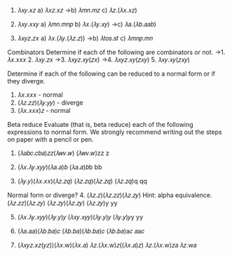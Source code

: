 1. 𝜆𝑥𝑦.𝑥𝑧
a) 𝜆𝑥𝑧.𝑥𝑧
->b) 𝜆𝑚𝑛.𝑚𝑧
c) 𝜆𝑧.(𝜆𝑥.𝑥𝑧)

2. 𝜆𝑥𝑦.𝑥𝑥𝑦
a) 𝜆𝑚𝑛.𝑚𝑛𝑝
b) 𝜆𝑥.(𝜆𝑦.𝑥𝑦)
->c) 𝜆𝑎.(𝜆𝑏.𝑎𝑎𝑏)

3. 𝜆𝑥𝑦𝑧.𝑧𝑥
a) 𝜆𝑥.(𝜆𝑦.(𝜆𝑧.𝑧))
->b) 𝜆𝑡𝑜𝑠.𝑠𝑡
c) 𝜆𝑚𝑛𝑝.𝑚𝑛

Combinators Determine if each of the following are combinators or not.
->1. 𝜆𝑥.𝑥𝑥𝑥
2. 𝜆𝑥𝑦.𝑧𝑥
->3. 𝜆𝑥𝑦𝑧.𝑥𝑦(𝑧𝑥)
->4. 𝜆𝑥𝑦𝑧.𝑥𝑦(𝑧𝑥𝑦)
5. 𝜆𝑥𝑦.𝑥𝑦(𝑧𝑥𝑦)

Determine if each of the following can be reduced to a normal form or if they diverge.
1. 𝜆𝑥.𝑥𝑥𝑥 - normal
2. (𝜆𝑧.𝑧𝑧)(𝜆𝑦.𝑦𝑦) - diverge
3. (𝜆𝑥.𝑥𝑥𝑥)𝑧 - normal

Beta reduce Evaluate (that is, beta reduce) each of the following expressions to normal form. We strongly recommend writing out the steps on paper with a pencil or pen.
1. (𝜆𝑎𝑏𝑐.𝑐𝑏𝑎)𝑧𝑧(𝜆𝑤𝑣.𝑤)
  (𝜆𝑤𝑣.𝑤)zz
  z

2. (𝜆𝑥.𝜆𝑦.𝑥𝑦𝑦)(𝜆𝑎.𝑎)𝑏
  (𝜆𝑎.𝑎)𝑏b
  bb

3. (𝜆𝑦.𝑦)(𝜆𝑥.𝑥𝑥)(𝜆𝑧.𝑧𝑞)
  (𝜆𝑧.𝑧𝑞)(𝜆𝑧.𝑧𝑞)
  (𝜆𝑧.𝑧𝑞)q
  qq

Normal form or diverge?
4. (𝜆𝑧.𝑧)(𝜆𝑧.𝑧𝑧)(𝜆𝑧.𝑧𝑦)
Hint: alpha equivalence.
  (𝜆𝑧.𝑧𝑧)(𝜆𝑧.𝑧𝑦)
  (𝜆𝑧.𝑧𝑦)(𝜆𝑧.𝑧𝑦)
  (𝜆𝑧.𝑧𝑦)y
  yy

5. (𝜆𝑥.𝜆𝑦.𝑥𝑦𝑦)(𝜆𝑦.𝑦)𝑦
  (𝜆𝑥𝑦.𝑥𝑦𝑦)(𝜆𝑦.𝑦)𝑦
  (𝜆𝑦.𝑦)𝑦y
  yy

6. (𝜆𝑎.𝑎𝑎)(𝜆𝑏.𝑏𝑎)𝑐
  (𝜆𝑏.𝑏𝑎)(𝜆𝑏.𝑏𝑎)𝑐
  (𝜆𝑏.𝑏𝑎)a𝑐
  𝑎a𝑐

7. (𝜆𝑥𝑦𝑧.𝑥𝑧(𝑦𝑧))(𝜆𝑥.w)(𝜆𝑥.𝑎)
  𝜆𝑧.(𝜆𝑥.w)𝑧((𝜆𝑥.𝑎)𝑧)
  𝜆𝑧.(𝜆𝑥.w)𝑧𝑎
  𝜆𝑧.w𝑎
